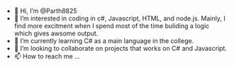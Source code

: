 - 👋 Hi, I’m @Parth8825
- 👀 I’m interested in coding in c#, Javascript, HTML, and node.js. Mainly, I find more excitment when I spend most of the time buliding a logic which gives awsome output. 
- 🌱 I’m currently learning C# as a main language in the college.
- 💞️ I’m looking to collaborate on projects that works on C# and Javascript.
- 📫 How to reach me ...

<!---
Parth8825/Parth8825 is a ✨ special ✨ repository because its `README.md` (this file) appears on your GitHub profile.
You can click the Preview link to take a look at your changes.
--->
